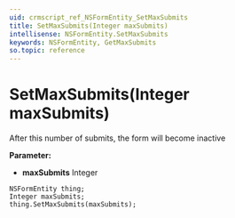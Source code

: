 ```yaml
---
uid: crmscript_ref_NSFormEntity_SetMaxSubmits
title: SetMaxSubmits(Integer maxSubmits)
intellisense: NSFormEntity.SetMaxSubmits
keywords: NSFormEntity, GetMaxSubmits
so.topic: reference
---
```


# SetMaxSubmits(Integer maxSubmits)

After this number of submits, the form will become inactive

**Parameter:** 
* **maxSubmits** Integer

```crmscript
NSFormEntity thing;
Integer maxSubmits;
thing.SetMaxSubmits(maxSubmits);
```

